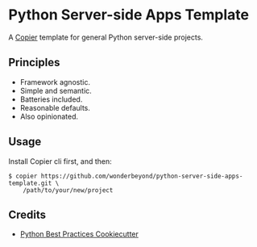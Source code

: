 # Python Server-side Apps Template

A [Copier](https://copier.readthedocs.io/en/latest/) template for general Python server-side projects.

## Principles

* Framework agnostic.
* Simple and semantic.
* Batteries included.
* Reasonable defaults.
* Also opinionated.

## Usage

Install Copier cli first, and then:

```shell
$ copier https://github.com/wonderbeyond/python-server-side-apps-template.git \
    /path/to/your/new/project
```

## Credits

* [Python Best Practices Cookiecutter](https://github.com/sourcery-ai/python-best-practices-cookiecutter)
